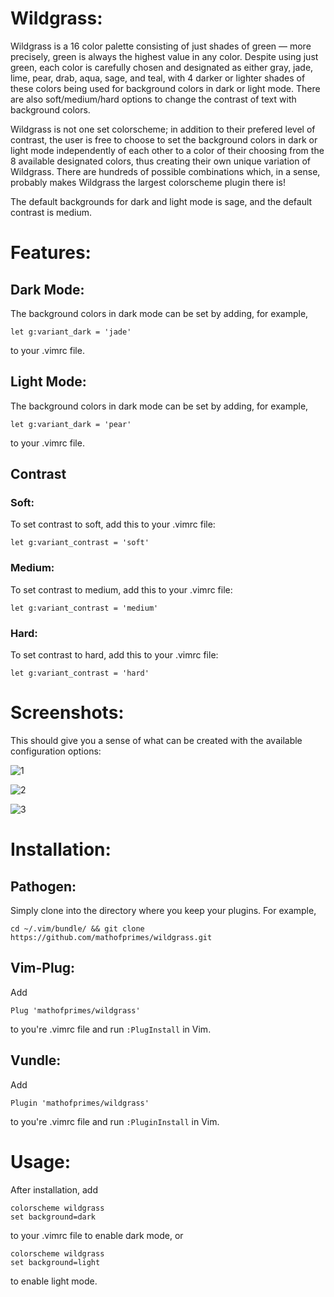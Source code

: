 # Wildgrass:

Wildgrass is a 16 color palette consisting of just shades of green &mdash; more precisely, green is always the highest value in any color. Despite using just green, each color is carefully chosen and designated as either gray, jade, lime, pear, drab, aqua, sage, and teal, with 4 darker or lighter shades of these colors being used for background colors in dark or light mode. There are also soft/medium/hard options to change the contrast of text with background colors.

Wildgrass is not one set colorscheme; in addition to their prefered level of contrast, the user is free to choose to set the background colors in dark or light mode independently of each other to a color of their choosing from the 8 available designated colors, thus creating their own unique variation of Wildgrass. There are hundreds of possible combinations which, in a sense, probably makes Wildgrass the largest colorscheme plugin there is!

The default backgrounds for dark and light mode is sage, and the default contrast is medium.

# Features:

## Dark Mode:

The background colors in dark mode can be set by adding, for example,

```
let g:variant_dark = 'jade'
```

to your .vimrc file.

## Light Mode:

The background colors in dark mode can be set by adding, for example,

```
let g:variant_dark = 'pear'
```

to your .vimrc file.

## Contrast

### Soft:

To set contrast to soft, add this to your .vimrc file:

```
let g:variant_contrast = 'soft'
```

### Medium:

To set contrast to medium, add this to your .vimrc file:

```
let g:variant_contrast = 'medium'
```

### Hard:

To set contrast to hard, add this to your .vimrc file:

```
let g:variant_contrast = 'hard'
```

# Screenshots:

This should give you a sense of what can be created with the available configuration options:

![1](https://user-images.githubusercontent.com/74194607/168517125-eb6bb3e4-3fe1-41c8-bfcc-73e22616e689.png)

![2](https://user-images.githubusercontent.com/74194607/168517151-d82d5c74-7067-4530-8eb4-0ed78ebe6e56.png)

![3](https://user-images.githubusercontent.com/74194607/168517164-2dbdea81-2847-4d07-a2cb-c48a90574b49.png)

# Installation:

## Pathogen:

Simply clone into the directory where you keep your plugins. For example, 

```
cd ~/.vim/bundle/ && git clone https://github.com/mathofprimes/wildgrass.git
```

## Vim-Plug:

Add 

```Plug 'mathofprimes/wildgrass'``` 

to you're .vimrc file and run ```:PlugInstall``` in Vim.

## Vundle: 

Add 

```Plugin 'mathofprimes/wildgrass'``` 

to you're .vimrc file and run ```:PluginInstall``` in Vim.

# Usage:

After installation, add

```
colorscheme wildgrass
set background=dark
```

to your .vimrc file to enable dark mode, or

```
colorscheme wildgrass
set background=light
```

to enable light mode.
